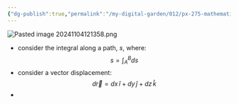 ```yaml
---
{"dg-publish":true,"permalink":"/my-digital-garden/012/px-275-mathematical-methods/d-vector-integration/d1-2/px-275-d1-vector-displacements/","created":"2024-11-25T10:50:32.000+00:00","updated":"2024-11-26T10:05:35.572+00:00"}
---
```


![Pasted image 20241104121358.png](/img/user/pics/Pasted%20image%2020241104121358.png)
- consider the integral along a path, $s$, where: 
$$s = \int_{A}^B ds$$
- consider a vector displacement: 
$$d\vec r = dx\,\hat i + dy\,\hat j + dz\,\hat k$$
- 